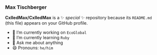 ### Max Tischberger

**CxlledMax/CxlledMax** is a ✨ _special_ ✨ repository because its `README.md` (this file) appears on your GitHub profile.

- 🔭 I’m currently working on `EcoGlobal`
- 🌱 I’m currently learning `Ruby`
- 💬 Ask me about anything
- 😄 Pronouns: `he/him`
